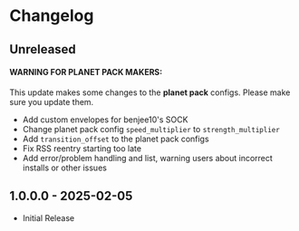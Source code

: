 # Changelog

## Unreleased

#### WARNING FOR PLANET PACK MAKERS:
This update makes some changes to the **planet pack** configs. Please make sure you update them.

* Add custom envelopes for benjee10's SOCK
* Change planet pack config `speed_multiplier` to `strength_multiplier`
* Add `transition_offset` to the planet pack configs
* Fix RSS reentry starting too late
* Add error/problem handling and list, warning users about incorrect installs or other issues

## 1.0.0.0 - 2025-02-05

* Initial Release